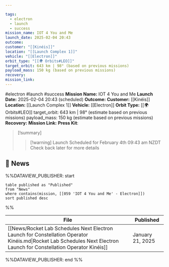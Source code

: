 ```yaml
---

tags:
  - electron
  - launch
  - success
mission_name: IOT 4 You and Me
launch_date: 2025-02-04 20:43
outcome: 
customer: "[[Kinéis]]"
location: "[[Launch Complex 1]]"
vehicle: "[[Electron]]"
orbit_type: "[[🌍 Orbits#LEO]]"
target_orbit: 643 km | 98° (based on previous missions)
payload_mass: 150 kg (based on previous missions)
recovery: 
mission_link: 
---
```


#electron #launch #success
**Mission Name:** IOT 4 You and Me
**Launch Date:** 2025-02-04 20:43 (scheduled)
**Outcome:** 
**Customer:** [[Kinéis]]
**Location:** [[Launch Complex 1]]
**Vehicle:** [[Electron]]
**Orbit Type:** [[🌍 Orbits#LEO]]
target_orbit: 643 km | 98° (estimate based on previous missions)
payload_mass: 150 kg (estimate based on previous missions)
**Recovery:** 
**Mission Link:** 
**Press Kit**: 

>[!summary]
>>[!warning] Launch Scheduled for February 4th 09:43 am NZDT
>Check back later for more details

## 📰 News
%%DATAVIEW_PUBLISHER: start
```
table published as "Published"
from "News"
where contains(mission, [[059 'IOT 4 You and Me' - Electron]])
sort published desc
```
%%

| File                                                                                                                                                                 | Published        |
| -------------------------------------------------------------------------------------------------------------------------------------------------------------------- | ---------------- |
| [[News/Rocket Lab Schedules Next Electron Launch for Constellation Operator Kinéis.md\|Rocket Lab Schedules Next Electron Launch for Constellation Operator Kinéis]] | January 21, 2025 |

%%DATAVIEW_PUBLISHER: end %%
